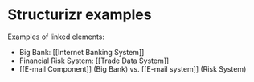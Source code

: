 # Structurizr examples

Examples of linked elements:

- Big Bank: [[Internet Banking System]]
- Financial Risk System: [[Trade Data System]]
- [[E-mail Component]] (Big Bank) vs. [[E-mail system]] (Risk System)
